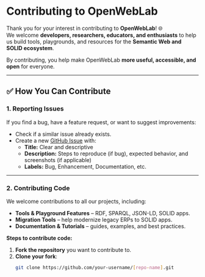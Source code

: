 # Contributing to OpenWebLab

Thank you for your interest in contributing to **OpenWebLab**! 🌐  
We welcome **developers, researchers, educators, and enthusiasts** to help us build tools, playgrounds, and resources for the **Semantic Web and SOLID ecosystem**.

By contributing, you help make OpenWebLab **more useful, accessible, and open** for everyone.

---

## ✅ How You Can Contribute

### 1. Reporting Issues
If you find a bug, have a feature request, or want to suggest improvements:
- Check if a similar issue already exists.  
- Create a new [GitHub Issue](https://github.com/OpenWebLab/issues) with:
  - **Title:** Clear and descriptive  
  - **Description:** Steps to reproduce (if bug), expected behavior, and screenshots (if applicable)  
  - **Labels:** Bug, Enhancement, Documentation, etc.

---

### 2. Contributing Code
We welcome contributions to all our projects, including:
- **Tools & Playground Features** – RDF, SPARQL, JSON-LD, SOLID apps.  
- **Migration Tools** – help modernize legacy ERPs to SOLID apps.  
- **Documentation & Tutorials** – guides, examples, and best practices.

**Steps to contribute code:**
1. **Fork the repository** you want to contribute to.  
2. **Clone your fork**:
   ```bash
   git clone https://github.com/your-username/[repo-name].git
